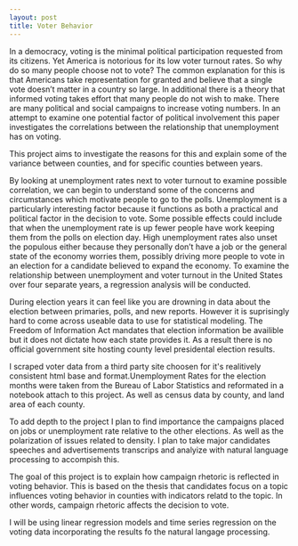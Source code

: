 ```yaml
---
layout: post
title: Voter Behavior
---
```


  In a democracy, voting is the minimal political participation requested from its citizens. Yet America is notorious for its low voter turnout rates. So why do so many people choose not to vote? The common explanation for this is that Americans take representation for granted and believe that a single vote doesn’t matter in a country so large. In additional there is a theory that informed voting takes effort that many people do not wish to make. There are many political and social campaigns to increase voting numbers. In an attempt to examine one potential factor of political involvement this paper investigates the correlations between the relationship that unemployment has on voting. 

  This project aims to investigate the reasons for this and explain some of the variance between counties, and for specific counties between years.
  
  By looking at unemployment rates next to voter turnout to examine possible correlation, we can begin to understand some of the concerns and circumstances which motivate people to go to the polls. Unemployment is a particularly interesting factor because it functions as both a practical and political factor in the decision to vote. Some possible effects could include that when the unemployment rate is up fewer people have work keeping them from the polls on election day. High unemployment rates also unset the populous either because they personally don’t have a job or the general state of the economy worries them, possibly driving more people to vote in an election for a candidate believed to expand the economy. To examine the relationship between unemployment and voter turnout in the United States over four separate years, a regression analysis will be conducted. 

  During election years it can feel like you are drowning in data about the election between primaries, polls, and new reports. However it is suprisingly hard to come across useable data to use for statistical modeling. The Freedom of Information Act mandates that election information be availible but it does not dictate how each state provides it. As a result there is no official government site hosting county level presidental election results. 
  
  I scraped voter data from a third party site choosen for it's realitively consistent html base and format.Unemployment Rates for the election months were taken from the Bureau of Labor Statistics and reformated in a notebook attach to this project. As well as census data by county, and land area of each county.
   
  To add depth to the project I plan to find importance the campaigns placed on jobs or unemployment rate relative to the other elections. As well as the polarization of issues related to density. I plan to take major candidates speeches and advertisements transcrips and analyize with natural language processing to accompish this.
  
  The goal of this project is to explain how campaign rhetoric is reflected in voting behavior. This is based on the thesis that candidates focus on a topic influences voting behavior in counties with indicators relatd to the topic. In other words, campaign rhetoric affects the decision to vote.
  
  I will be using linear regression models and time series regression on the voting data incorporating the results fo the natural langage processing.  
